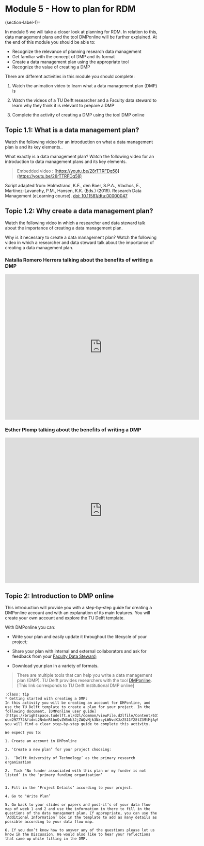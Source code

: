 # Module 5 - How to plan for RDM

(section-label-1)=

In module 5 we will take a closer look at planning for RDM. In relation to this, data management plans and the tool DMPonline will be further explained. At the end of this module you should be able to:

-   Recognize the relevance of planning research data management
-   Get familiar with the concept of DMP and its format 
-   Create a data management plan using the appropriate tool   
-   Recognize the value of creating a DMP
    
There are different activities in this module you should complete:

1.  Watch the animation video to learn what a data management plan (DMP) is
    
2.  Watch the videos of a TU Delft researcher and a Faculty data steward to learn why they think it is relevant to prepare a DMP
    
3. Complete the activity of creating a DMP using the tool DMP online
    

## Topic 1.1: What is a data management plan?

Watch the following video for an introduction on what a data management plan is and its key elements..

What exactly is a data management plan? Watch the following video for an introduction to data management plans and its key elements.

>Embedded video : [https://youtu.be/28rTTRFDq58](https://youtu.be/28rTTRFDq58) 

Script adapted from: Holmstrand, K.F., den Boer, S.P.A., Vlachos, E., Martínez-Lavanchy, P.M., Hansen, K.K. (Eds.) (2019). Research Data Management (eLearning course). [doi: 10.11581/dtu:00000047](https://vidensportal.deic.dk/en/RDMELearn)

## Topic 1.2: Why create a data management plan?

Watch the following video in which a researcher and data steward talk about the importance of creating a data management plan.

Why is it necessary to create a data management plan? Watch the following video in which a researcher and data steward talk about the importance of creating a data management plan.

### Natalia Romero Herrera talking about the benefits of writing a DMP


<iframe
    width="640"
    height="480"
    src="https://collegerama.tudelft.nl/Mediasite/Play/742f79c576fd4493a302376d2f72675c1d"
    frameborder="0"
    allow="autoplay; encrypted-media"
    allowfullscreen
>
</iframe>

### Esther Plomp talking about the benefits of writing a DMP


<iframe
    width="640"
    height="480"
    src="https://youtu.be/li_3MkeACbY"
    frameborder="0"
    allow="autoplay; encrypted-media"
    allowfullscreen
>
</iframe>


## Topic 2: Introduction to DMP online

This introduction will provide you with a step-by-step guide for creating a DMPonline account and with an explanation of its main features. You will create your own account and explore the TU Delft template.

With DMPonline you can:

-   Write your plan and easily update it throughout the lifecycle of your project;
    
-   Share your plan with internal and external collaborators and ask for feedback from your [Faculty Data Steward](https://www.tudelft.nl/en/library/research-data-management/r/support/data-stewardship/contact/);
    
-   Download your plan in a variety of formats.
    

> There are multiple tools that can help you write a data management plan (DMP). TU Delft provides researchers with the tool [DMPonline](https://dmponline.tudelft.nl/?perform_check=false). [This link corresponds to TU Delft institutional DMP online]

```{admonition} Activity
:class: tip
* Getting started with creating a DMP:
In this activity you will be creating an account for DMPonline, and use the TU Delft template to create a plan for your project. In the following document, [DMPonline user guide](https://brightspace.tudelft.nl/d2l/common/viewFile.d2lfile/Content/637384388228502429/DMPonline%20user%20guide_Jan.2020.pdf?ou=297772&fid=L2NvbnRlbnQvZW5mb3JjZWQvMjk3NzcyLWNvdXJzZS11Y28tZ3MtMjAyMC1yNGExLTAxL0RNUG9ubGluZSB1c2VyIGd1aWRlX0phbi4yMDIwLnBkZg), you will find a clear step-by-step guide to complete this activity. 

We expect you to:

1. Create an account in DMPonline

2. ‘Create a new plan’ for your project choosing:

1.  ‘Delft University of Technology’ as the primary research organisation
    
2.  Tick ‘No funder associated with this plan or my funder is not listed’ in the ‘primary funding organisation’
    

3. Fill in the ‘Project Details’ according to your project.

4. Go to ‘Write Plan’

5. Go back to your slides or papers and post-it’s of your data flow map of week 1 and 2 and use the information in there to fill in the questions of the data management plan. If appropriate, you can use the ‘Additional Information’ box in the template to add as many details as possible according to your data flow map.

6. If you don’t know how to answer any of the questions please let us know in the Discussion. We would also like to hear your reflections that came up while filling in the DMP.
```